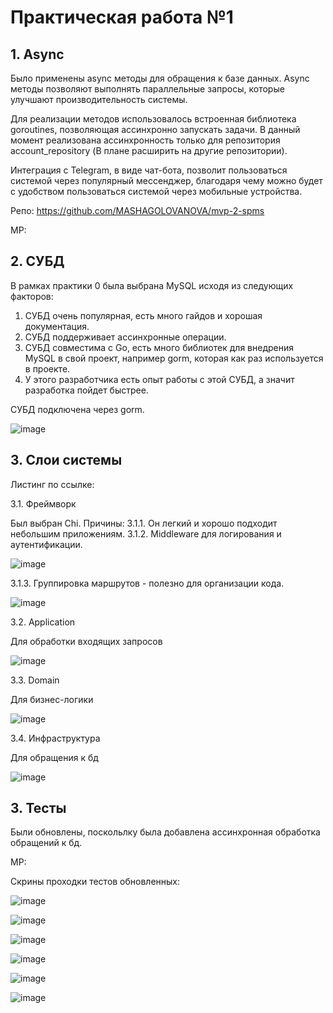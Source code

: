 # **Практическая работа №1**

## 1. **Async**
   
   Было применены async методы для обращения к базе данных.
   Async методы позволяют выполнять параллельные запросы, которые улучшают производительность системы.
   
   Для реализации методов использовалось встроенная библиотека goroutines, позволяющая ассинхронно запускать задачи.
   В данный момент реализована ассинхронность только для репозитория account_repository (В плане расширить на другие репозитории).

   Интеграция с Telegram, в виде чат-бота, позволит пользоваться системой через популярный мессенджер,
   благодаря чему можно будет с удобством пользоваться системой через мобильные устройства.
   
   Репо: https://github.com/MASHAGOLOVANOVA/mvp-2-spms
   
   МР:

## 2. **СУБД**
  В рамках практики 0 была выбрана MySQL исходя из следующих факторов:
  1. СУБД очень популярная, есть много гайдов и хорошая документация.
  2. СУБД поддерживает ассинхронные операции.
  3. СУБД совместима с Go, есть много библиотек для внедрения MySQL в свой проект, например gorm, которая как раз используется в проекте.
  4. У этого разработчика есть опыт работы с этой СУБД, а значит разработка пойдет быстрее.

  СУБД подключена через gorm.

 ![image](https://github.com/user-attachments/assets/64714088-6e64-4c1a-a654-01be06d54c35)


## 3. **Слои системы**

  Листинг по ссылке:
   
  
  3.1.	Фреймворк

  Был выбран Chi. Причины:
  3.1.1. Он легкий и хорошо подходит небольшим приложениям.
  3.1.2. Middleware для логирования и аутентификации.

  ![image](https://github.com/user-attachments/assets/8ffd92c9-0ec5-4735-b0e5-c452bba40fed)

  3.1.3. Группировка маршрутов - полезно для организации кода.

 ![image](https://github.com/user-attachments/assets/0f92951e-f91b-4cb0-bda6-f7b0af99c25e)

    
  3.2.	Application
  
  Для обработки входящих запросов

  ![image](https://github.com/user-attachments/assets/8376e8c3-138a-4fd8-8587-fd8d063551c4)


  3.3.	Domain

  Для бизнес-логики

  ![image](https://github.com/user-attachments/assets/9a86eb5b-2605-4858-b0c6-bfab6fa44de6)

  
  3.4.	Инфраструктура

  Для обращения к бд

  ![image](https://github.com/user-attachments/assets/54df5c7a-2cec-4eca-84a4-7b1ff7d033d6)

## 3. **Тесты**

  Были обновлены, поскольлку была добавлена ассинхронная обработка обращений к бд.

  МР:

  Скрины проходки тестов обновленных:

![image](https://github.com/user-attachments/assets/f92907ee-fe16-4f81-8e18-2a07cfac3023)

![image](https://github.com/user-attachments/assets/82e7e122-8eb5-40bf-a486-0b2996b17c0f)

![image](https://github.com/user-attachments/assets/0ec2ce6d-34e4-4754-8372-b11683c7adfd)

![image](https://github.com/user-attachments/assets/03d48037-344b-4ff5-9ea3-a300843b2a25)

![image](https://github.com/user-attachments/assets/a855d69a-5be4-4bce-974a-939b5c1936e7)

![image](https://github.com/user-attachments/assets/0416943a-ff65-43b1-b2df-d76bdebcdddb)

